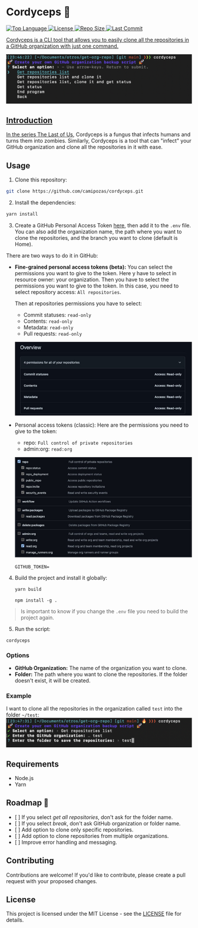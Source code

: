 # Cordyceps 🐛

  <p>
    <a href="https://github.com/camipozas/cordyceps">
      <img alt="Top Language" src="https://img.shields.io/github/languages/top/camipozas/cordyceps"/>
    </a>
    <a href="https://github.com/camipozas/cordyceps/blob/main/LICENSE">
      <img alt="License" src="https://img.shields.io/github/license/camipozas/cordyceps"/>
    </a>
    <a href="https://github.com/camipozas/cordyceps">
      <img alt="Repo Size" src="https://img.shields.io/github/repo-size/camipozas/cordyceps"/>
    </a>
      <a href="https://img.shields.io/github/last-commit/camipozas/cordyceps">
      <img alt="Last Commit" src="https://img.shields.io/github/last-commit/camipozas/cordyceps"/>
  </p>

Cordyceps is a CLI tool that allows you to easily clone all the repositories in a GitHub organization with just one command.

![Initial Screen](/img/img1.png "Initial screen")

## Introduction

In the series [The Last of Us](https://en.wikipedia.org/wiki/The_Last_of_Us), Cordyceps is a fungus that infects humans and turns them into zombies. Similarly, Cordyceps is a tool that can "infect" your GitHub organization and clone all the repositories in it with ease.

## Usage

1.  Clone this repository:

```bash
git clone https://github.com/camipozas/cordyceps.git
```

2.  Install the dependencies:

  ```bash
  yarn install
  ```

3.  Create a GitHub Personal Access Token [here](https://docs.github.com/en/enterprise-server@3.4/authentication/keeping-your-account-and-data-secure/creating-a-personal-access-token), then add it to the `.env` file. You can also add the organization name, the path where you want to clone the repositories, and the branch you want to clone (default is Home).

There are two ways to do it in GitHub:

*   **Fine-grained personal access tokens (beta):** You can select the permissions you want to give to the token.
    Here y have to select in resource owner: your organization. Then you have to select the permissions you want to give to the token. In this case, you need to select repository access: `All repositories`.

    Then at repositories permissions you have to select:

    *   Commit statuses: `read-only`
    *   Contents: `read-only`
    *   Metadata: `read-only`
    *   Pull requests: `read-only`

    ![Fine-grained personal access tokens](/img/grained-token.jpeg "Fine-grained personal access tokens")

*   Personal access tokens (classic): Here are the permissions you need to give to the token:

    *   repo: `Full control of private repositories`
    *   admin:org: `read:org`

    ![Personal access tokens](/img/classic-token.jpeg "Personal access tokens")

        GITHUB_TOKEN=

4.  Build the project and install it globally:

        yarn build

    <!---->

        npm install -g .

> Is important to know if you change the `.env` file you need to build the project again.

5.  Run the script:

<!---->

    cordyceps

### Options

*   **GitHub Organization:** The name of the organization you want to clone.
*   **Folder:** The path where you want to clone the repositories. If the folder doesn't exist, it will be created.

### Example

I want to clone all the repositories in the organization called `test` into the folder `~/test`:
![Get repositories](/img/img2.png "Get repositories")

## Requirements

*   Node.js
*   Yarn

## Roadmap 🚀

*   \[ ] If you select *get all repositories*, don't ask for the folder name.
*   \[ ] If you select *break*, don't ask GitHub organization or folder name.
*   \[ ] Add option to clone only specific repositories.
*   \[ ] Add option to clone repositories from multiple organizations.
*   \[ ] Improve error handling and messaging.

## Contributing

Contributions are welcome! If you'd like to contribute, please create a pull request with your proposed changes.

## License

This project is licensed under the MIT License - see the [LICENSE](LICENSE) file for details.
